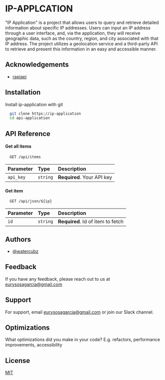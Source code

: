 
# IP-APPLCATION

"IP Application" is a project that allows users to query and retrieve detailed information about specific IP addresses. Users can input an IP address through a user interface, and, via the application, they will receive geographic data, such as the country, region, and city associated with that IP address. The project utilizes a geolocation service and a third-party API to retrieve and present this information in an easy and accessible manner.

## Acknowledgements

 - [rapiapi](https://rapidapi.com/xakageminato/api/ip-geolocation-ipwhois-io)


## Installation

Install ip-application with git

```bash
  git clone https://ip-application
  cd api-application
```
    
## API Reference

#### Get all items

```http
  GET /api/items
```

| Parameter | Type     | Description                |
| :-------- | :------- | :------------------------- |
| `api_key` | `string` | **Required**. Your API key |

#### Get item

```http
  GET /api/json/${ip}
```

| Parameter | Type     | Description                       |
| :-------- | :------- | :-------------------------------- |
| `id`      | `string` | **Required**. Id of item to fetch |



## Authors

- [@watercubz](https://github.com/watercubz)


## Feedback

If you have any feedback, please reach out to us at eurysosagarcia@gmail.com


## Support

For support, email eurysosagarcia@gmail.com or join our Slack channel.


## Optimizations

What optimizations did you make in your code? E.g. refactors, performance improvements, accessibility


## License

[MIT](https://choosealicense.com/licenses/mit/)

